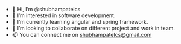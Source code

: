 - 👋 Hi, I’m @shubhampatelcs
- 👀 I’m interested in software development.
- 🌱 I’m currently learning angular and spring framework. 
- 💞️ I’m looking to collaborate on different project and work in team. 
- 📫 You can connect me on shubhampatelcs@gmail.com 

<!---
shubhampatelcs/shubhampatelcs is a ✨ special ✨ repository because its `README.md` (this file) appears on your GitHub profile.
You can click the Preview link to take a look at your changes.
--->
